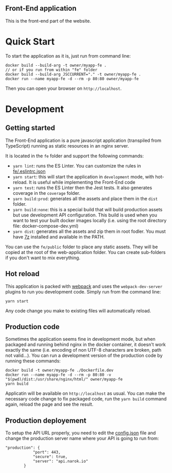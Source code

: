 Front-End application
---

This is the front-end part of the website.

# Quick Start
To start the application as it is, just run from command line:
```
docker build --build-arg -t owner/myapp-fe .
// or if you run from within "fe" folder
docker build --build-arg JSCCURRENT="." -t owner/myapp-fe .
docker run --name myapp-fe -d --rm -p 80:80 owner/myapp-fe
```
Then you can open your browser on `http://localhost`.


# Development
## Getting started
The Front-End application is a pure javascript application (transpiled from TypeScript) running as static resources in an nginx server.

It is located in the `fe` folder and support the following commands:
- `yarn lint`: runs the ES Linter. You can customize the rules in [fe/.eslintrc.json](fe/.eslintrc.json)
- `yarn start`: this will start the application in `development` mode, with hot-reload. It is useful while implementing the Front-End code
- `yarn test`: runs the ES Linter then the Jest tests. It also generates coverage in the `coverage` folder.
- `yarn build:prod`: generates all the assets and place them in the `dist` folder.
- `yarn build:none`: this is a special build that will build production assets but use development API configuration. This build is used when you want to test your built docker images locally (i.e. using the root directory file: docker-compose-dev.yml)
- `yarn dist`: generates all the assets and zip them in root fodler. You must have [7z](https://www.7-zip.org/) installed and available in the PATH.

You can use the `fe/public` folder to place any static assets. They will be copied at the root of the web-application folder. You can create sub-folders if you don't want to mix everything.


## Hot reload

This application is packed with [webpack](https://webpack.js.org/) and uses the `webpack-dev-server` plugins to run you development code.
Simply run from the command line:
```
yarn start
```
Any code change you make to existing files will automatically reload. 

## Production code
Sometimes the application seems fine in development mode, but when packaged and running behind nginx in the docker container, it doesn't work exactly the same (i.e. encoding of non UTF-8 characters are broken, path not valid...). You can run a development version of the production code by running these commands:
```
docker build -t owner/myapp-fe ./Dockerfile.dev
docker run --name myapp-fe -d --rm -p 80:80 -v "$(pwd)/dist:/usr/share/nginx/html/" owner/myapp-fe
yarn build
```
Applicatin will be available on `http://localhost` as usual. You can make the necessary code change to fix packaged code, run the `yarn build` command again, reload the page and see the result.

## Production deployement
To setup the API URL properly, you need to edit the [config.json](./src/services/config/config.json) file and change the production server name where your API is going to run from:
```
"production": {
            "port": 443,
            "secure": true,
            "server": "api.narok.io"
        }
```
